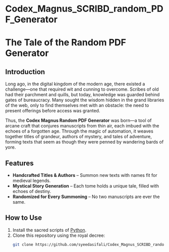 # Codex_Magnus_SCRIBD_random_PDF_Generator
# The Tale of the Random PDF Generator

## Introduction
Long ago, in the digital kingdom of the modern age, there existed a challenge—one that required wit and cunning to overcome. Scribes of old had their parchment and quills, but today, knowledge was guarded behind gates of bureaucracy. Many sought the wisdom hidden in the grand libraries of the web, only to find themselves met with an obstacle: the need to present offerings before access was granted.

Thus, the **Codex Magnus Random PDF Generator** was born—a tool of arcane craft that conjures manuscripts from thin air, each imbued with the echoes of a forgotten age. Through the magic of automation, it weaves together titles of grandeur, authors of mystery, and tales of adventure, forming texts that seem as though they were penned by wandering bards of yore.

## Features
- **Handcrafted Titles & Authors** – Summon new texts with names fit for medieval legends.  
- **Mystical Story Generation** – Each tome holds a unique tale, filled with echoes of destiny.  
- **Randomized for Every Summoning** – No two manuscripts are ever the same.  

## How to Use
1. Install the sacred scripts of [Python](https://www.python.org/downloads/).  
2. Clone this repository using the royal decree:  
   ```sh
   git clone https://github.com/syeedasifali/Codex_Magnus_SCRIBD_random_PDF_Generator.git

